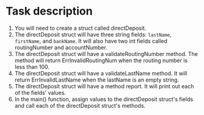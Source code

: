 # Task description

1. You will need to create a struct called directDeposit.
2. The directDeposit struct will have three string fields: `lastName`, `firstName`, and
`bankName`. It will also have two int fields called routingNumber and accountNumber.
3. The directDeposit struct will have a validateRoutingNumber method. The method
will return ErrInvalidRoutingNum when the routing number is less than 100.
4. The directDeposit struct will have a validateLastName method. It will return
ErrInvalidLastName when the lastName is an empty string.
5. The directDeposit struct will have a method report. It will print out each of the
fields' values.
6. In the main() function, assign values to the directDeposit struct's fields and call
each of the directDeposit struct's methods.